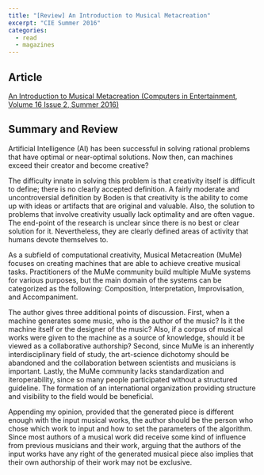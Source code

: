 ```yaml
---
title: "[Review] An Introduction to Musical Metacreation"
excerpt: "CIE Summer 2016"
categories:
  - read
  - magazines
---
```

## Article
[An Introduction to Musical Metacreation (Computers in Entertainment, Volume 16 Issue 2, Summer 2016)](https://dl.acm.org/citation.cfm?id=3023311)

## Summary and Review
Artificial Intelligence (AI) has been successful in solving rational problems that have optimal or near-optimal solutions. Now then, can machines exceed their creator and become creative?

The difficulty innate in solving this problem is that creativity itself is difficult to define; there is no clearly accepted definition. A fairly moderate and uncontroversial definition by Boden is that creativity is the ability to come up with ideas or artifacts that are original and valuable. Also, the solution to problems that involve creativity usually lack optimality and are often vague. The end-point of the research is unclear since there is no best or clear solution for it. Nevertheless, they are clearly defined areas of activity that humans devote themselves to.

As a subfield of computational creativity, Musical Metacreation (MuMe) focuses on creating machines that are able to achieve creative musical tasks. Practitioners of the MuMe community build multiple MuMe systems for various purposes, but the main domain of the systems can be categorized as the following: Composition, Interpretation, Improvisation, and Accompaniment.

The author gives three additional points of discussion. First, when a machine generates some music, who is the author of the music? Is it the machine itself or the designer of the music? Also, if a corpus of musical works were given to the machine as a source of knowledge, should it be viewed as a collaborative authorship? Second, since MuMe is an inherently interdisciplinary field of study, the art-science dichotomy should be abandoned and the collaboration between scientists and musicians is important. Lastly, the MuMe community lacks standardization and iteroperability, since so many people participated without a structured guideline. The formation of an international organization providing structure and visibility to the field would be beneficial.

Appending my opinion, provided that the generated piece is different enough with the input musical works, the author should be the person who chose which work to input and how to set the parameters of the algorithm. Since most authors of a musical work did receive some kind of influence from previous musicians and their work, arguing that the authors of the input works have any right of the generated musical piece also implies that their own authorship of their work may not be exclusive.
